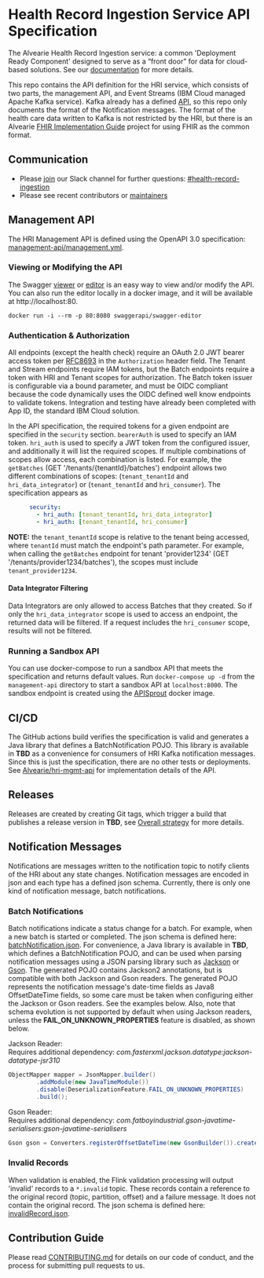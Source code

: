 # Health Record Ingestion Service API Specification
The Alvearie Health Record Ingestion service: a common 'Deployment Ready Component' designed to serve as a “front door” for data for cloud-based solutions. See our [documentation](https://alvearie.io/HRI/) for more details.

This repo contains the API definition for the HRI service, which consists of two parts, the management API, and Event Streams (IBM Cloud managed Apache Kafka service). Kafka already has a defined [API](https://kafka.apache.org/documentation/), so this repo only documents the format of the Notification messages. The format of the health care data written to Kafka is not restricted by the HRI, but there is an Alvearie [FHIR Implementation Guide](https://github.com/Alvearie/alvearie-fhir-ig) project for using FHIR as the common format.  

## Communication
* Please [join](https://alvearie.io/contributions/requestSlackAccess) our Slack channel for further questions: [#health-record-ingestion](https://alvearie.slack.com/archives/C01GM43LFJ6)
* Please see recent contributors or [maintainers](MAINTAINERS.md)

## Management API
The HRI Management API is defined using the OpenAPI 3.0 specification: [management-api/management.yml](management-api/management.yml).

### Viewing or Modifying the API
The Swagger [viewer](https://swagger.io/tools/swagger-ui/) or [editor](https://editor.swagger.io/) is an easy way to view and/or modify the API. You can also run the editor locally in a docker image, and it will be available at http://localhost:80.
```
docker run -i --rm -p 80:8080 swaggerapi/swagger-editor
```

### Authentication & Authorization
All endpoints (except the health check) require an OAuth 2.0 JWT bearer access token per [RFC8693](https://tools.ietf.org/html/rfc8693) in the `Authorization` header field. The Tenant and Stream endpoints require IAM tokens, but the Batch endpoints require a token with HRI and Tenant scopes for authorization. The Batch token issuer is configurable via a bound parameter, and must be OIDC compliant because the code dynamically uses the OIDC defined well know endpoints to validate tokens. Integration and testing have already been completed with App ID, the standard IBM Cloud solution.

In the API specification, the required tokens for a given endpoint are specified in the `security` section. `bearerAuth` is used to specify an IAM token. `hri_auth` is used to specify a JWT token from the configured issuer, and additionally it will list the required scopes. If multiple combinations of scopes allow access, each combination is listed. For example, the `getBatches` (GET '/tenants/{tenantId}/batches') endpoint allows two different combinations of scopes: (`tenant_tenantId` and `hri_data_integrator`) or (`tenant_tenantId` and `hri_consumer`). The specification appears as
```yaml
      security:
        - hri_auth: [tenant_tenantId, hri_data_integrator]
        - hri_auth: [tenant_tenantId, hri_consumer]
```

**NOTE:** the `tenant_tenantId` scope is relative to the tenant being accessed, where `tenantId` must match the endpoint's path parameter. For example, when calling the `getBatches` endpoint for tenant 'provider1234' (GET '/tenants/provider1234/batches'), the scopes must include `tenant_provider1234`.

#### Data Integrator Filtering
Data Integrators are only allowed to access Batches that they created. So if only the `hri_data_integrator` scope is used to access an endpoint, the returned data will be filtered. If a request includes the `hri_consumer` scope, results will not be filtered.

### Running a Sandbox API
You can use docker-compose to run a sandbox API that meets the specification and returns default values. Run `docker-compose up -d` from the `management-api` directory to start a sandbox API at `localhost:8000`. The sandbox endpoint is created using the [APISprout](https://github.com/danielgtaylor/apisprout) docker image.

## CI/CD
The GitHub actions build verifies the specification is valid and generates a Java library that defines a BatchNotification POJO. This library is available in **TBD** as a convenience for consumers of HRI Kafka notification messages. Since this is just the specification, there are no other tests or deployments. See [Alvearie/hri-mgmt-api](https://github.com/Alvearie/hri-mgmt-api) for implementation details of the API.

## Releases
Releases are created by creating Git tags, which trigger a build that publishes a release version in **TBD**, see [Overall strategy](https://github.com/Alvearie/HRI/wiki/Overall-Project-Branching,-Test,-and-Release-Strategy) for more details.

## Notification Messages
Notifications are messages written to the notification topic to notify clients of the HRI about any state changes. Notification messages are encoded in json and each type has a defined json schema. Currently, there is only one kind of notification message, batch notifications. 

### Batch Notifications
Batch notifications indicate a status change for a batch. For example, when a new batch is started or completed. The json schema is defined here: [batchNotification.json](notifications/batchNotification.json). For convenience, a Java library is available in **TBD**, which defines a BatchNotification POJO, and can be used when parsing notification messages using a JSON parsing library such as [Jackson]() or [Gson](). The generated POJO contains Jackson2 annotations, but is compatible with both Jackson and Gson readers. The generated POJO represents the notification message's date-time fields as Java8 OffsetDateTime fields, so some care must be taken when configuring either the Jackson or Gson readers. See the examples below. Also, note that schema evolution is not supported by default when using Jackson readers, unless the **FAIL_ON_UNKNOWN_PROPERTIES** feature is disabled, as shown below.

Jackson Reader:  
Requires additional dependency: *com.fasterxml.jackson.datatype:jackson-datatype-jsr310*
```Java
ObjectMapper mapper = JsonMapper.builder()
        .addModule(new JavaTimeModule())
        .disable(DeserializationFeature.FAIL_ON_UNKNOWN_PROPERTIES)
        .build();
```

Gson Reader:  
Requires additional dependency: *com.fatboyindustrial.gson-javatime-serialisers:gson-javatime-serialisers*
```Java
Gson gson = Converters.registerOffsetDateTime(new GsonBuilder()).create();
```

### Invalid Records
When validation is enabled, the Flink validation processing will output 'invalid' records to a `*.invalid` topic. These records contain a reference to the original record (topic, partition, offset) and a failure message. It does not contain the original record. The json schema is defined here: [invalidRecord.json](notifications/invalidRecord.json).

## Contribution Guide
Please read [CONTRIBUTING.md](CONTRIBUTING.md) for details on our code of conduct, and the process for submitting pull requests to us.
